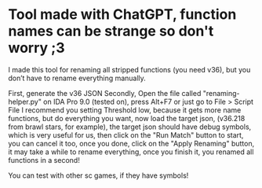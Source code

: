 # Tool made with ChatGPT, function names can be strange so don't worry ;3
I made this tool for renaming all stripped functions (you need v36), but you don’t have to rename everything manually.

First, generate the v36 JSON
Secondly, Open the file called "renaming-helper.py" on IDA Pro 9.0 (tested on), press Alt+F7 or just go to File > Script File
I recommend you setting Threshold low, because it gets more name functions, but do everything you want, now load the target json, (v36.218 from brawl stars, for example), the target json should have debug symbols, which is very useful for us, then click on the "Run Match" button to start, you can cancel it too, once you done, click on the "Apply Renaming" button, it may take a while to rename everything, once you finish it, you renamed all functions in a second!

You can test with other sc games, if they have symbols!
